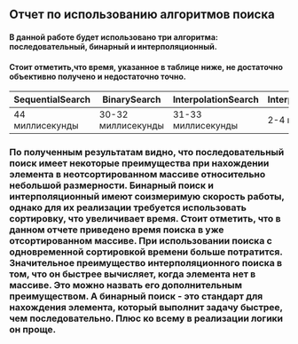 ## Отчет по использованию алгоритмов поиска
#### В данной работе будет использовано три алгоритма: последовательный, бинарный и интерполяционный.
#### Стоит отметить,что время, указанное в таблице ниже, не достаточно объективно получено и недостаточно точно. 

|SequentialSearch|BinarySearch|InterpolationSearch|InterpolationSearch|
|---|---|---|---|
|44 миллисекунды|30-32 миллисекунды|31-33 миллисекунды|2-4 миллисекунд|

### По полученным результатам видно, что последовательный поиск имеет некоторые преимущества при нахождении элемента в неотсортированном массиве относительно небольшой размерности. Бинарный поиск и интерполяционный имеют соизмеримую скорость работы, однако для их реализации требуется использовать сортировку, что увеличивает время. Стоит отметить, что в данном отчете приведено время поиска в уже отсортированном массиве. При использовании поиска с одновременной сортировкой времени больше потратится. Значительное преимущество интерполяционного поиска в том, что он быстрее вычисляет, когда элемента нет в массиве. Это можно назвать его дополнительным преимуществом. А бинарный поиск - это стандарт для нахождения элемента, который выполнит задачу быстрее, чем последовательно. Плюс ко всему в реализации логики он проще.

